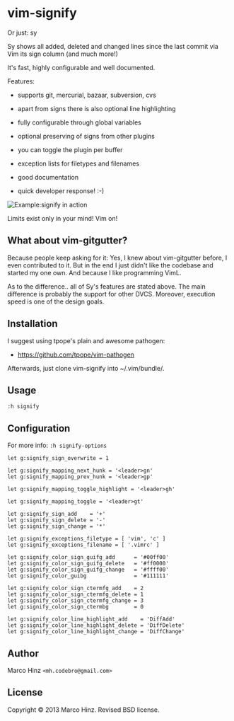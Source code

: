 # vim-signify

Or just: sy

Sy shows all added, deleted and changed lines since the last commit via Vim its
sign column (and much more!)

It's fast, highly configurable and well documented.

Features:

- supports git, mercurial, bazaar, subversion, cvs
- apart from signs there is also optional line highlighting
- fully configurable through global variables
- optional preserving of signs from other plugins
- you can toggle the plugin per buffer
- exception lists for filetypes and filenames
- good documentation

- quick developer response! :-)

![Example:signify in action](https://github.com/mhinz/vim-signify/raw/master/signify.png)

Limits exist only in your mind! Vim on!

## What about vim-gitgutter?

Because people keep asking for it: Yes, I knew about vim-gitgutter before, I
even contributed to it. But in the end I just didn't like the codebase and
started my one own. And because I like programming VimL.

As to the difference.. all of Sy's features are stated above. The main
difference is probably the support for other DVCS. Moreover, execution speed is
one of the design goals.

## Installation

I suggest using tpope's plain and awesome pathogen:

- https://github.com/tpope/vim-pathogen

Afterwards, just clone vim-signify into ~/.vim/bundle/.

## Usage

`:h signify`

## Configuration

For more info: `:h signify-options`

    let g:signify_sign_overwrite = 1

    let g:signify_mapping_next_hunk = '<leader>gn'
    let g:signify_mapping_prev_hunk = '<leader>gp'

    let g:signify_mapping_toggle_highlight = '<leader>gh'

    let g:signify_mapping_toggle = '<leader>gt'

    let g:signify_sign_add    = '+'
    let g:signify_sign_delete = '-'
    let g:signify_sign_change = '*'

    let g:signify_exceptions_filetype = [ 'vim', 'c' ]
    let g:signify_exceptions_filename = [ '.vimrc' ]

    let g:signify_color_sign_guifg_add      = '#00ff00'
    let g:signify_color_sign_guifg_delete   = '#ff0000'
    let g:signify_color_sign_guifg_change   = '#ffff00'
    let g:signify_color_guibg               = '#111111'

    let g:signify_color_sign_ctermfg_add    = 2
    let g:signify_color_sign_ctermfg_delete = 1
    let g:signify_color_sign_ctermfg_change = 3
    let g:signify_color_sign_ctermbg        = 0

    let g:signify_color_line_highlight_add    = 'DiffAdd'
    let g:signify_color_line_highlight_delete = 'DiffDelete'
    let g:signify_color_line_highlight_change = 'DiffChange'

## Author

Marco Hinz `<mh.codebro@gmail.com>`

## License

Copyright © 2013 Marco Hinz. Revised BSD license.
